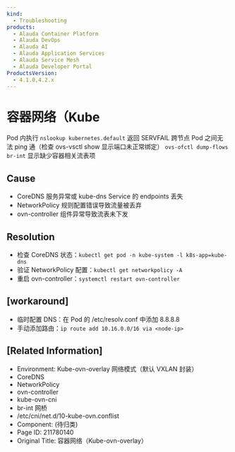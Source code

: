 ```yaml
---
kind:
  - Troubleshooting
products:
  - Alauda Container Platform
  - Alauda DevOps
  - Alauda AI
  - Alauda Application Services
  - Alauda Service Mesh
  - Alauda Developer Portal
ProductsVersion:
  - 4.1.0,4.2.x
---
```

<!-- A type of document that involves encountering a fault, diagnosing it, performing root cause analysis, and providing solutions. -->

# 容器网络（Kube

Pod 内执行 `nslookup kubernetes.default` 返回 SERVFAIL 跨节点 Pod 之间无法 ping 通（检查 ovs-vsctl show 显示端口未正常绑定） `ovs-ofctl dump-flows br-int` 显示缺少容器相关流表项

## Cause
- CoreDNS 服务异常或 kube-dns Service 的 endpoints 丢失
- NetworkPolicy 规则配置错误导致流量被丢弃
- ovn-controller 组件异常导致流表未下发

## Resolution
- 检查 CoreDNS 状态：`kubectl get pod -n kube-system -l k8s-app=kube-dns`
- 验证 NetworkPolicy 配置：`kubectl get networkpolicy -A`
- 重启 ovn-controller：`systemctl restart ovn-controller`

## [workaround]
- 临时配置 DNS：在 Pod 的 /etc/resolv.conf 中添加 8.8.8.8
- 手动添加路由：`ip route add 10.16.0.0/16 via <node-ip>`

## [Related Information]
- Environment: Kube-ovn-overlay 网络模式（默认 VXLAN 封装）
- CoreDNS
- NetworkPolicy
- ovn-controller
- kube-ovn-cni
- br-int 网桥
- /etc/cni/net.d/10-kube-ovn.conflist
- Component: (待归类)
- Page ID: 211780140
- Original Title: 容器网络（Kube-ovn-overlay）

